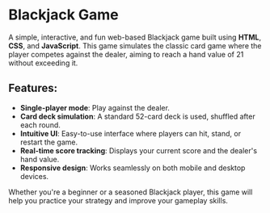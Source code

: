 # Blackjack Game

A simple, interactive, and fun web-based Blackjack game built using **HTML**, **CSS**, and **JavaScript**. This game simulates the classic card game where the player competes against the dealer, aiming to reach a hand value of 21 without exceeding it.

## Features:

* **Single-player mode**: Play against the dealer.
* **Card deck simulation**: A standard 52-card deck is used, shuffled after each round.
* **Intuitive UI**: Easy-to-use interface where players can hit, stand, or restart the game.
* **Real-time score tracking**: Displays your current score and the dealer's hand value.
* **Responsive design**: Works seamlessly on both mobile and desktop devices.

Whether you're a beginner or a seasoned Blackjack player, this game will help you practice your strategy and improve your gameplay skills.
